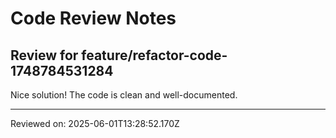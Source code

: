 # Code Review Notes

## Review for feature/refactor-code-1748784531284

Nice solution! The code is clean and well-documented.

---
Reviewed on: 2025-06-01T13:28:52.170Z